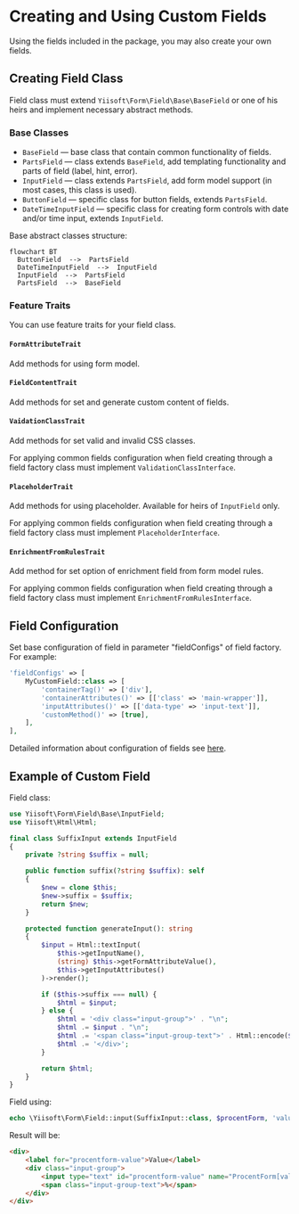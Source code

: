 # Creating and Using Custom Fields

Using the fields included in the package, you may also create your own fields.

## Creating Field Class

Field class must extend `Yiisoft\Form\Field\Base\BaseField` or one of his heirs and implement necessary abstract 
methods. 

### Base Classes

- `BaseField` — base class that contain common functionality of fields.
- `PartsField` — class extends `BaseField`, add templating functionality and parts of field (label, hint, error).  
- `InputField` — class extends `PartsField`, add form model support (in most cases, this class is used).
- `ButtonField` — specific class for button fields, extends `PartsField`.
- `DateTimeInputField` — specific class for creating form controls with date and/or time input, extends `InputField`.

Base abstract classes structure:

```mermaid
flowchart BT
  ButtonField  -->  PartsField 
  DateTimeInputField  -->  InputField 
  InputField  -->  PartsField 
  PartsField  -->  BaseField 
```

### Feature Traits

You can use feature traits for your field class.

#### `FormAttributeTrait` 

Add methods for using form model.

#### `FieldContentTrait`

Add methods for set and generate custom content of fields.

#### `VaidationClassTrait` 

Add methods for set valid and invalid CSS classes. 

For applying common fields configuration when field creating through a field factory class must implement 
`ValidationClassInterface`.

#### `PlaceholderTrait`

Add methods for using placeholder. Available for heirs of `InputField` only. 

For applying common fields configuration when field creating through a field factory class must implement
`PlaceholderInterface`.

#### `EnrichmentFromRulesTrait`

Add method for set option of enrichment field from form model rules.

For applying common fields configuration when field creating through a field factory class must implement
`EnrichmentFromRulesInterface`.

## Field Configuration

Set base configuration of field in parameter "fieldConfigs" of field factory. For example:

```php
'fieldConfigs' => [
    MyCustomField::class => [
        'containerTag()' => ['div'],
        'containerAttributes()' => [['class' => 'main-wrapper']],
        'inputAttributes()' => [['data-type' => 'input-text']],
        'customMethod()' => [true],
    ],
],
```

Detailed information about configuration of fields see [here](fields-configuration.md).

## Example of Custom Field

Field class:

```php
use Yiisoft\Form\Field\Base\InputField;
use Yiisoft\Html\Html;

final class SuffixInput extends InputField
{
    private ?string $suffix = null;

    public function suffix(?string $suffix): self
    {
        $new = clone $this;
        $new->suffix = $suffix;
        return $new;
    }

    protected function generateInput(): string
    {
        $input = Html::textInput(
            $this->getInputName(),
            (string) $this->getFormAttributeValue(),
            $this->getInputAttributes()
        )->render();

        if ($this->suffix === null) {
            $html = $input;
        } else {
            $html = '<div class="input-group">' . "\n";
            $html .= $input . "\n";
            $html .= '<span class="input-group-text">' . Html::encode($this->suffix) . '</span>' . "\n";
            $html .= '</div>';
        }

        return $html;
    }
}
```

Field using:

```php
echo \Yiisoft\Form\Field::input(SuffixInput::class, $procentForm, 'value')->suffix('%');
```

Result will be:

```html
<div>
    <label for="procentform-value">Value</label>
    <div class="input-group">
        <input type="text" id="procentform-value" name="ProcentForm[value]" value>
        <span class="input-group-text">%</span>
    </div>
</div>
```
